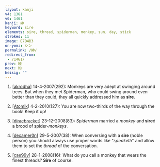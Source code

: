 ```yaml
---
layout: kanji
v4: 1361
v6: 1461
kanji: 紳
keyword: sire
elements: sire, thread, spiderman, monkey, sun, day, stick
strokes: 11
image: E7B4B3
on-yomi: シン
permalink: /紳/
redirect_from:
 - /1461/
prev: 経
next: 約
heisig: ""
---
```


1) [<a href="http://kanji.koohii.com/profile/akrodha">akrodha</a>] 14-4-2007(292): Monkeys are very adept at swinging around trees. But when they met Spiderman, who could swing around even better than they could, they all quickly addressed him as<strong> sire</strong>.

2) [<a href="http://kanji.koohii.com/profile/Atomik">Atomik</a>] 4-2-2010(127): You are now two-thirds of the way through the book! Keep it up!

3) [<a href="http://kanji.koohii.com/profile/diracbracket">diracbracket</a>] 23-12-2008(83): <em>Spiderman</em> married a <em>monkey</em> and<strong> sire</strong>d a brood of spider-<em>monkeys</em>.

4) [<a href="http://kanji.koohii.com/profile/decamer0n">decamer0n</a>] 29-5-2007(38): When conversing with a<strong> sire</strong> (noble person) you should always use proper words like &quot;<em>speaketh</em>&quot; and allow them to set the <em>thread</em> of the conversation.

5) [<a href="http://kanji.koohii.com/profile/cae99v">cae99v</a>] 28-1-2008(16): What do you call a monkey that wears the finest threads?<strong> Sire</strong> of course.

